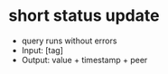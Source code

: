 # short status update
- query runs without errors
- Input: [tag]
- Output: value + timestamp + peer
